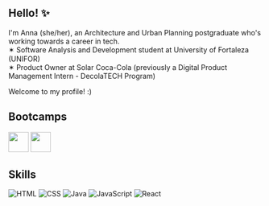 ## Hello! ✨

I'm Anna (she/her), an Architecture and Urban Planning postgraduate who's working towards a career in tech.
<br>✶ Software Analysis and Development student at University of Fortaleza (UNIFOR) <a href="https://www.unifor.br"><img src="https://i.imgur.com/175E7md.png" height="15"></a>
<br>✶ Product Owner at Solar Coca-Cola (previously a Digital Product Management Intern - DecolaTECH Program)

Welcome to my profile! :)

## Bootcamps

<span title="Bootcamp Santander 2024 - Backend com Java"><a href="https://web.dio.me/track/7da9882f-2f0d-4f4d-b997-f300ce50f9f5"><img src="https://hermes.dio.me/tracks/a039b34c-7aa8-4a3d-b765-07c8c837f67a.png" height="40"></a></span>
<span title="Bootcamp Coding the Future VIVO - Python AI Backend Developer"><a href="https://web.dio.me/track/70304c16-a7d8-4066-97de-16345e1653a6"><img src="https://hermes.dio.me/tracks/648ef080-6c4b-4e54-bf72-34f62030f350.png" height="40"></a></span>

## Skills
![HTML](https://img.shields.io/badge/HTML-B3C8CF?style=for-the-badge&logo=html5&logoColor=B3C8CF&logoSize=100&labelColor=ede2e1&color=B3C8CF)
![CSS](https://img.shields.io/badge/CSS-B3C8CF?style=for-the-badge&logo=css3&logoColor=FFB1B1&logoSize=100&labelColor=ede2e1&color=FFB1B1)
![Java](https://img.shields.io/badge/Java-ECB176?style=for-the-badge&logo=Java&logoColor=F6FDC3&labelColor=ede2e1&color=F6FDC3)
![JavaScript](https://img.shields.io/badge/JavaScript-756AB6?style=for-the-badge&logo=javascript&logoColor=756AB6&labelColor=%23ede2e1&color=756AB6)
![React](https://img.shields.io/badge/React-B0A695?style=for-the-badge&logo=react&logoColor=B0A695&labelColor=%23ede2e1&color=B0A695)


